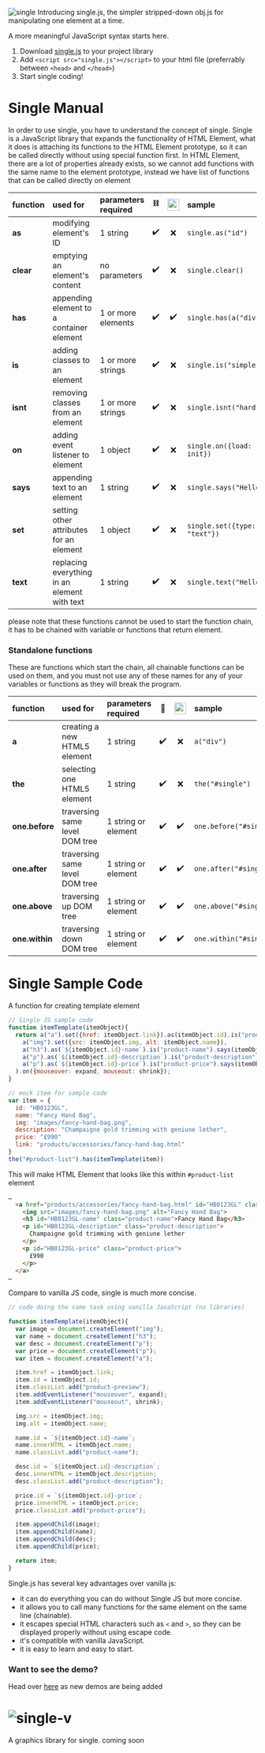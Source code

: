 ![single](https://nothal.github.io/single/images/wordmark.svg)
Introducing single.js, the simpler stripped-down obj.js for manipulating one element at a time.

A more meaningful JavaScript syntax starts here.
1. Download [single.js](https://github.com/nothal/single/releases) to your project library
2. Add `<script src="single.js"></script>` to your html file (preferrably between `<head>` and `</head>`)
3. Start single coding!

# Single Manual
In order to use single, you have to understand the concept of single.
Single is a JavaScript library that expands the functionality of HTML Element, what it does is attaching its functions to the HTML Element prototype, so it can be called directly without using special function first. In HTML Element, there are a lot of properties already exists, so we cannot add functions with the same name to the element prototype, instead we have list of functions that can be called directly on element

| function | used for | parameters required | ⛓ | <img src="https://image.flaticon.com/icons/png/128/427/427513.png" width="24" height="24"> | sample |
| :--- | :--- | :--- | :---: | :---: | :--- |
| __as__ | modifying element's ID | 1 string | ✔️ | ❌ | `single.as("id")` |
| __clear__ | emptying an element's content | no parameters | ✔️ | ❌ | `single.clear()` |
| __has__ | appending element to a container element | 1 or more elements | ✔️ | ✔️ | `single.has(a("div"))` |
| __is__ | adding classes to an element | 1 or more strings | ✔️ | ❌ | `single.is("simple")` |
| __isnt__ | removing classes from an element | 1 or more strings | ✔️ | ❌ | `single.isnt("hard")` |
| __on__ | adding event listener to element | 1 object | ✔️ | ❌ | `single.on({load: init})` |
| __says__ | appending text to an element | 1 string | ✔️ | ❌ | `single.says("Hello")` |
| __set__ | setting other attributes for an element | 1 object | ✔️ | ❌ | `single.set({type: "text"})` |
| __text__ | replacing everything in an element with text | 1 string | ✔️ | ❌ | `single.text("Hello")` |

please note that these functions cannot be used to start the function chain, it has to be chained with variable or functions that return element.
### Standalone functions
These are functions which start the chain, all chainable functions can be used on them, and you must not use any of these names for any of your variables or functions as they will break the program.

| function | used for | parameters required | 🔗 | <img src="https://image.flaticon.com/icons/png/128/427/427513.png" width="24" height="24"> |  sample |
| :--- | :--- | :--- | :---: | :---: | :--- |
| __a__ | creating a new HTML5 element | 1 string | ✔️ | ❌ | `a("div")` |
| __the__ | selecting one HTML5 element | 1 string | ✔️ | ❌ | `the("#single")` |
| __one.before__ | traversing same level DOM tree | 1 string or element | ✔️ | ✔️ | `one.before("#single")` |
| __one.after__ | traversing same level DOM tree | 1 string or element | ✔️ | ✔️ | `one.after("#single")` |
| __one.above__ | traversing up DOM tree | 1 string or element | ✔️ | ✔️ | `one.above("#single")` |
| __one.within__ | traversing down DOM tree | 1 string or element | ✔️ | ✔️ | `one.within("#single")` |

# Single Sample Code
A function for creating template element
```js
// Single JS sample code
function itemTemplate(itemObject){
  return a("a").set({href: itemObject.link}).as(itemObject.id).is("product-preview").has(
    a("img").set({src: itemObject.img, alt: itemObject.name}),
    a("h3").as(`${itemObject.id}-name`).is("product-name").says(itemObject.name),
    a("p").as(`${itemObject.id}-description`).is("product-description").says(itemObject.description),
    a("p").as(`${itemObject.id}-price`).is("product-price").says(itemObject.price)
  ).on({mouseover: expand, mouseout: shrink});
}
```
```js
// mock item for sample code
var item = {
  id: "HB0123GL",
  name: "Fancy Hand Bag",
  img: "images/fancy-hand-bag.png",
  description: "Champaigne gold trimming with geniune lether",
  price: "£990"
  link: "products/accessories/fancy-hand-bag.html"
}
the("#product-list").has(itemTemplate(item))
```
This will make HTML Element that looks like this within `#product-list` element
```html
…
  <a href="products/accessories/fancy-hand-bag.html" id="HB0123GL" class="product-preview">
    <img src="images/fancy-hand-bag.png" alt="Fancy Hand Bag">
    <h3 id="HB0123GL-name" class="product-name">Fancy Hand Bag</h3>
    <p id="HB0123GL-description" class="product-description">
      Champaigne gold trimming with geniune lether
    </p>
    <p id="HB0123GL-price" class="product-price">
      £990
    </p>
  </a>
…
```
Compare to vanilla JS code, single is much more concise.
```js
// code doing the same task using vanilla JavaScript (no libraries)

function itemTemplate(itemObject){
  var image = document.createElement("img");
  var name = document.createElement("h3");
  var desc = document.createElement("p");
  var price = document.createElement("p");
  var item = document.createElement("a");

  item.href = itemObject.link;
  item.id = itemObject.id;
  item.classList.add("product-preview");
  item.addEventListener("mouseover", expand);
  item.addEventListener("mouseout", shrink);

  img.src = itemObject.img;
  img.alt = itemObject.name;

  name.id = `${itemObject.id}-name`;
  name.innerHTML = itemObject.name;
  name.classList.add("product-name");

  desc.id = `${itemObject.id}-description`;
  desc.innerHTML = itemObject.description;
  desc.classList.add("product-description");

  price.id = `${itemObject.id}-price`;
  price.innerHTML = itemObject.price;
  price.classList.add("product-price");

  item.appendChild(image);
  item.appendChild(name);
  item.appendChild(desc);
  item.appendChild(price);

  return item;
}
```
Single.js has several key advantages over vanilla js:
- it can do everything you can do without Single JS but more concise.
- it allows you to call many functions for the same element on the same line (chainable).
- it escapes special HTML characters such as `<` and `>`, so they can be displayed properly without using escape code.
- it's compatible with vanilla JavaScript.
- it is easy to learn and easy to start.

### Want to see the demo?
Head over [here](https://nothal.github.io/single) as new demos are being added

# ![single-v](https://nothal.github.io/single/images/Wordmark-black.svg)
A graphics library for single.
coming soon

